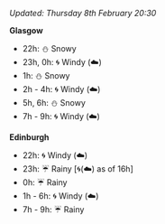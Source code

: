 *Updated: Thursday 8th February 20:30*

**Glasgow**

* 22h: :snowman: Snowy
* 23h, 0h: :cyclone: Windy (:cloud:)
* 1h: :snowman: Snowy
* 2h - 4h: :cyclone: Windy (:cloud:)
* 5h, 6h: :snowman: Snowy
* 7h - 9h: :cyclone: Windy (:cloud:)

**Edinburgh**

* 22h: :cyclone: Windy (:cloud:)
* 23h: :umbrella: Rainy [:cyclone:(:cloud:) as of 16h]
* 0h: :umbrella: Rainy
* 1h - 6h: :cyclone: Windy (:cloud:)
* 7h - 9h: :umbrella: Rainy
